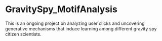 # GravitySpy_MotifAnalysis
This is an ongoing project on analyzing user clicks and uncovering generative mechanisms that induce learning among different gravity spy citizen scientists.
